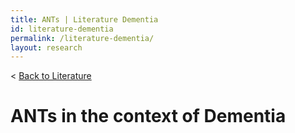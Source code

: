```yaml
---
title: ANTs | Literature Dementia
id: literature-dementia
permalink: /literature-dementia/
layout: research
---
```

< <a href="/literature/">Back to Literature</a>

# ANTs in the context of Dementia
